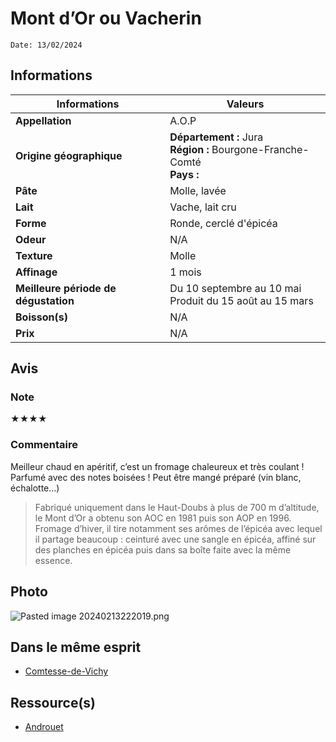 # Mont d’Or ou Vacherin
```
Date: 13/02/2024
```
## Informations

| Informations | Valeurs |
| ---- | ---- |
| **Appellation** | A.O.P |
| **Origine géographique** | **Département :** Jura<br>**Région :** Bourgone-Franche-Comté<br>**Pays :**   |
| **Pâte** | Molle, lavée |
| **Lait** | Vache, lait cru |
| **Forme** | Ronde, cerclé d'épicéa |
| **Odeur** | N/A |
| **Texture** | Molle |
| **Affinage** | 1 mois |
| **Meilleure période de dégustation** | Du 10 septembre au 10 mai<br>Produit du 15 août au 15 mars |
| **Boisson(s)** | N/A |
| **Prix** | N/A |

## Avis
### Note
★★★★
### Commentaire
Meilleur chaud en apéritif, c’est un fromage chaleureux et très coulant ! Parfumé avec des notes boisées ! Peut être mangé préparé (vin blanc, échalotte…)

> Fabriqué uniquement dans le Haut-Doubs à plus de 700 m d’altitude, le Mont d’Or a obtenu son AOC en 1981 puis son AOP en 1996. Fromage d’hiver, il tire notamment ses arômes de l’épicéa avec lequel il partage beaucoup : ceinturé avec une sangle en épicéa, affiné sur des planches en épicéa puis dans sa boîte faite avec la même essence.

## Photo
![Pasted image 20240213222019.png](./M%C3%A9dias/Pasted%20image%2020240213222019.png)

## Dans le même esprit
* [Comtesse-de-Vichy](./Comtesse-de-Vichy.md)

## Ressource(s)
* [Androuet](http://androuet.com/Mont-d-or-ou-vacherin-mont-d-or-154.html)